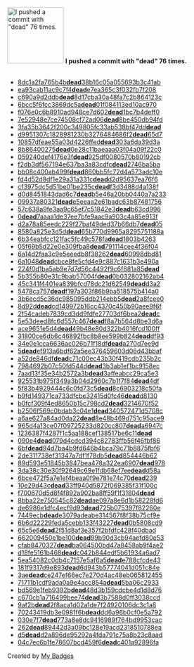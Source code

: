 <img src="https://github.com/my-badges/my-badges/blob/master/src/all-badges/dead-commit/dead-commit.png?raw=true" alt="I pushed a commit with &quot;dead&quot; 76 times." title="I pushed a commit with &quot;dead&quot; 76 times." width="128">
<strong>I pushed a commit with &quot;dead&quot; 76 times.</strong>
<br><br>

- <a href="https://github.com/Azecko/test-repository/commit/8dc1a2fa765b4bdead38b16c05a055693b3c41ab">8dc1a2fa765b4b<strong>dead</strong>38b16c05a055693b3c41ab</a>
- <a href="https://github.com/Azecko/test-repository/commit/ea93cab11ac9c7f4deade7ea365c3f032fb7f208">ea93cab11ac9c7f4<strong>dead</strong>e7ea365c3f032fb7f208</a>
- <a href="https://github.com/Azecko/test-repository/commit/c690a9d2ddbdead8d17cba30a48fa7c2b864123c">c690a9d2ddb<strong>dead</strong>8d17cba30a48fa7c2b864123c</a>
- <a href="https://github.com/Azecko/test-repository/commit/6bcc5f6fcc3869dc5adead01f084113ed10ac970">6bcc5f6fcc3869dc5a<strong>dead</strong>01f084113ed10ac970</a>
- <a href="https://github.com/Azecko/test-repository/commit/f076e0c6b8910ad948ce7d602dead1bc7b4deff0">f076e0c6b8910ad948ce7d602<strong>dead</strong>1bc7b4deff0</a>
- <a href="https://github.com/Azecko/test-repository/commit/7e52948e7ce74508cf72ad06dead8be450db94fd">7e52948e7ce74508cf72ad06<strong>dead</strong>8be450db94fd</a>
- <a href="https://github.com/Azecko/test-repository/commit/3fa35b3642f200c349805fc33ab538bf47dddead">3fa35b3642f200c349805fc33ab538bf47dd<strong>dead</strong></a>
- <a href="https://github.com/Azecko/test-repository/commit/d9951307c1828981230b3276484686f2dead65d7">d9951307c1828981230b3276484686f2<strong>dead</strong>65d7</a>
- <a href="https://github.com/Azecko/test-repository/commit/10857dfeae55a03d4226ffeddead303a6da39d3a">10857dfeae55a03d4226ffed<strong>dead</strong>303a6da39d3a</a>
- <a href="https://github.com/Azecko/test-repository/commit/8b86400275dead0e28c11baeaaa03f04a09f22c0">8b86400275<strong>dead</strong>0e28c11baeaaa03f04a09f22c0</a>
- <a href="https://github.com/Azecko/test-repository/commit/059240def4176e3fdead925df0080570b80192cb">059240def4176e3f<strong>dead</strong>925df0080570b80192cb</a>
- <a href="https://github.com/Azecko/test-repository/commit/f2db3df567194e637ba3a83cdfcdead2746ba5ba">f2db3df567194e637ba3a83cdfc<strong>dead</strong>2746ba5ba</a>
- <a href="https://github.com/Azecko/test-repository/commit/bb08c400ab499fdead860bb5fc72d4a573adc10e">bb08c400ab499f<strong>dead</strong>860bb5fc72d4a573adc10e</a>
- <a href="https://github.com/Azecko/test-repository/commit/fd4d52d8df1e29a31a331cdeadd2d95637ea76f6">fd4d52d8df1e29a31a331c<strong>dead</strong>d2d95637ea76f6</a>
- <a href="https://github.com/Azecko/test-repository/commit/cf3975dc5d51be01be235cdeadf3d3488d4a138f">cf3975dc5d51be01be235c<strong>dead</strong>f3d3488d4a138f</a>
- <a href="https://github.com/Azecko/test-repository/commit/d0d8451843dad6c7deadb5e46a20bb0440a7a233">d0d8451843dad6c7<strong>dead</strong>b5e46a20bb0440a7a233</a>
- <a href="https://github.com/Azecko/test-repository/commit/09937a80321deade5eeaa2e61badc63b87481756">09937a80321<strong>dead</strong>e5eeaa2e61badc63b87481756</a>
- <a href="https://github.com/Azecko/test-repository/commit/57c638a9fe3aa9c65ef7c51842e3deadb63cd996">57c638a9fe3aa9c65ef7c51842e3<strong>dead</strong>b63cd996</a>
- <a href="https://github.com/Azecko/test-repository/commit/0dead7aaaa1de37ee7bfe9aac9a903c4a85e913f">0<strong>dead</strong>7aaaa1de37ee7bfe9aac9a903c4a85e913f</a>
- <a href="https://github.com/Azecko/test-repository/commit/d2a78a85eedc229f27baf49ded37b66db7dead05">d2a78a85eedc229f27baf49ded37b66db7<strong>dead</strong>05</a>
- <a href="https://github.com/Azecko/test-repository/commit/8580a825e3d5ddead65b770d9965a8295751188a">8580a825e3d5d<strong>dead</strong>65b770d9965a8295751188a</a>
- <a href="https://github.com/Azecko/test-repository/commit/6b34eabfcc121fac5fc49c578fadead1803b4263">6b34eabfcc121fac5fc49c578fa<strong>dead</strong>1803b4263</a>
- <a href="https://github.com/Azecko/test-repository/commit/05f69b5d22e0e309fba8dead791114cee4f36f04">05f69b5d22e0e309fba8<strong>dead</strong>791114cee4f36f04</a>
- <a href="https://github.com/Azecko/test-repository/commit/6a14d2faa3c9e5eeedb8f38262dead60998dbd81">6a14d2faa3c9e5eeedb8f38262<strong>dead</strong>60998dbd81</a>
- <a href="https://github.com/Azecko/test-repository/commit/6a1048deadcbce8fe5cfd4e9c887c1631b3e490a">6a1048<strong>dead</strong>cbce8fe5cfd4e9c887c1631b3e490a</a>
- <a href="https://github.com/Azecko/test-repository/commit/224f0d1ba5ab9e7d7d56c4492f9c6f881a85dead">224f0d1ba5ab9e7d7d56c4492f9c6f881a85<strong>dead</strong></a>
- <a href="https://github.com/Azecko/test-repository/commit/5b355b80e31c9bab57004fdead0b032802162ab4">5b355b80e31c9bab57004f<strong>dead</strong>0b032802162ab4</a>
- <a href="https://github.com/Azecko/test-repository/commit/45c341f4401ea839bfcd78dc21d62549deadd3a2">45c341f4401ea839bfcd78dc21d62549<strong>dead</strong>d3a2</a>
- <a href="https://github.com/Azecko/test-repository/commit/5478ca757deadf197a303f86b9ba518575b414a0">5478ca757<strong>dead</strong>f197a303f86b9ba518575b414a0</a>
- <a href="https://github.com/Azecko/test-repository/commit/3b6ecd5c36dc985095ddb214ebb5dead2a8fcee0">3b6ecd5c36dc985095ddb214ebb5<strong>dead</strong>2a8fcee0</a>
- <a href="https://github.com/Azecko/test-repository/commit/8d92ddeadcd149972b16cc4370c450b90aee9f6f">8d92d<strong>dead</strong>cd149972b16cc4370c450b90aee9f6f</a>
- <a href="https://github.com/Azecko/test-repository/commit/2f54cadeb7839cd3dd9fdfe27703df6bea2deadc">2f54cadeb7839cd3dd9fdfe27703df6bea2<strong>dead</strong>c</a>
- <a href="https://github.com/Azecko/test-repository/commit/5e53deed8fc6d557c467deadf8a7b564d8be3d6a">5e53deed8fc6d557c467<strong>dead</strong>f8a7b564d8be3d6a</a>
- <a href="https://github.com/Azecko/test-repository/commit/ace9651e5d4dead49b48e80d322b4016fcd100ff">ace9651e5d4<strong>dead</strong>49b48e80d322b4016fcd100ff</a>
- <a href="https://github.com/Azecko/test-repository/commit/31800ce6db6c46892fbc8b8ee599b824deaddf93">31800ce6db6c46892fbc8b8ee599b824<strong>dead</strong>df93</a>
- <a href="https://github.com/Azecko/test-repository/commit/34e0e1cca6636ac026b71f18dfdeada270d7ee9d">34e0e1cca6636ac026b71f18df<strong>dead</strong>a270d7ee9d</a>
- <a href="https://github.com/Azecko/test-repository/commit/5deadef913a6bdf62a5ee376459603d06d43bbaf">5<strong>dead</strong>ef913a6bdf62a5ee376459603d06d43bbaf</a>
- <a href="https://github.com/Azecko/test-repository/commit/a52de846dfdeadc71c00ec43b30f419cdb235b2c">a52de846df<strong>dead</strong>c71c00ec43b30f419cdb235b2c</a>
- <a href="https://github.com/Azecko/test-repository/commit/7984692b07c50fd544ddead3b3ab1ef1bc9158ec">7984692b07c50fd544d<strong>dead</strong>3b3ab1ef1bc9158ec</a>
- <a href="https://github.com/Azecko/test-repository/commit/7aad13f35e34b2572a3bdead3affeabcc29ca5e3">7aad13f35e34b2572a3b<strong>dead</strong>3affeabcc29ca5e3</a>
- <a href="https://github.com/Azecko/test-repository/commit/925531b975f349a3b04d2960c7b1f7f84dead4df">925531b975f349a3b04d2960c7b1f7f84<strong>dead</strong>4df</a>
- <a href="https://github.com/Azecko/test-repository/commit/5f83b4929444c6c0fd73c5dead8c6903218c50fa">5f83b4929444c6c0fd73c5<strong>dead</strong>8c6903218c50fa</a>
- <a href="https://github.com/Azecko/test-repository/commit/b9fd149371ca733dfcbe32415d0fc46deadd8130">b9fd149371ca733dfcbe32415d0fc46<strong>dead</strong>d8130</a>
- <a href="https://github.com/Azecko/test-repository/commit/b0fcf309f4ed8650b15c798cd2dead3214670f52">b0fcf309f4ed8650b15c798cd2<strong>dead</strong>3214670f52</a>
- <a href="https://github.com/Azecko/test-repository/commit/b2506f569c0bdab3c04e1dead340572471d5708c">b2506f569c0bdab3c04e1<strong>dead</strong>340572471d5708c</a>
- <a href="https://github.com/Azecko/test-repository/commit/a6ae627a84ad0da22dead8e48b469d751c95ace9">a6ae627a84ad0da22<strong>dead</strong>8e48b469d751c95ace9</a>
- <a href="https://github.com/Azecko/test-repository/commit/965d4a13ce07f09725233d820cc807deada6947c">965d4a13ce07f09725233d820cc807<strong>dead</strong>a6947c</a>
- <a href="https://github.com/Azecko/test-repository/commit/1236387f4287f1c5aa188cef138517be6c11dead">1236387f4287f1c5aa188cef138517be6c11<strong>dead</strong></a>
- <a href="https://github.com/Azecko/test-repository/commit/090e4dead079d4cdcd394c82783ffb56f46fbf86">090e4<strong>dead</strong>079d4cdcd394c82783ffb56f46fbf86</a>
- <a href="https://github.com/Azecko/test-repository/commit/6bfdead94d7ba4b9fd646b4bca79c71b8875fbf6">6bf<strong>dead</strong>94d7ba4b9fd646b4bca79c71b8875fbf6</a>
- <a href="https://github.com/Azecko/test-repository/commit/2de311738ef31347a7df1f78db5dead854446b62">2de311738ef31347a7df1f78db5<strong>dead</strong>854446b62</a>
- <a href="https://github.com/Azecko/test-repository/commit/89d593e51845b3847bea478a322ea6907dead978">89d593e51845b3847bea478a322ea6907<strong>dead</strong>978</a>
- <a href="https://github.com/Azecko/test-repository/commit/3da38c30e30f92649c69e1fdb68ef7eedeadd58a">3da38c30e30f92649c69e1fdb68ef7ee<strong>dead</strong>d58a</a>
- <a href="https://github.com/Azecko/test-repository/commit/6bce472f5a7e1ef4beaa0f9e781e74c70dead239">6bce472f5a7e1ef4beaa0f9e781e74c70<strong>dead</strong>239</a>
- <a href="https://github.com/Azecko/test-repository/commit/10e29d43cdead33ff940d5872f069385f31f100c">10e29d43c<strong>dead</strong>33ff940d5872f069385f31f100c</a>
- <a href="https://github.com/Azecko/test-repository/commit/f700670d5d8f4f892a902ba8ff59f1f31804dead">f700670d5d8f4f892a902ba8ff59f1f31804<strong>dead</strong></a>
- <a href="https://github.com/Azecko/test-repository/commit/8bba22e750545c82deadae097a8e6d1b58228fd6">8bba22e750545c82<strong>dead</strong>ae097a8e6d1b58228fd6</a>
- <a href="https://github.com/Azecko/test-repository/commit/de6986e1dfc4ecf9d93dead725b075397f82260e">de6986e1dfc4ecf9d93<strong>dead</strong>725b075397f82260e</a>
- <a href="https://github.com/Azecko/test-repository/commit/7449ecbdeade3079adeabe314567f8f38b75cf9e">7449ecb<strong>dead</strong>e3079adeabe314567f8f38b75cf9e</a>
- <a href="https://github.com/Azecko/test-repository/commit/6b6d22229feda5cebb133f43227dead0b5808cd9">6b6d22229feda5cebb133f43227<strong>dead</strong>0b5808cd9</a>
- <a href="https://github.com/Azecko/test-repository/commit/65c5e6dead2f51d8af3e357f2bfdfc428f40dbad">65c5e6<strong>dead</strong>2f51d8af3e357f2bfdfc428f40dbad</a>
- <a href="https://github.com/Azecko/test-repository/commit/662009450e1be100dead99b90d3cb94aefd80e53">662009450e1be100<strong>dead</strong>99b90d3cb94aefd80e53</a>
- <a href="https://github.com/Azecko/test-repository/commit/cfab8470327deadba064500bd47a8458ab9f4ae2">cfab8470327<strong>dead</strong>ba064500bd47a8458ab9f4ae2</a>
- <a href="https://github.com/Azecko/test-repository/commit/d18fe5161b468deadc042b844edf5b61934a6ad7">d18fe5161b468<strong>dead</strong>c042b844edf5b61934a6ad7</a>
- <a href="https://github.com/Azecko/test-repository/commit/5ea54082c0db4c7157e5af6a5deade788cfcde43">5ea54082c0db4c7157e5af6a5<strong>dead</strong>e788cfcde43</a>
- <a href="https://github.com/Azecko/test-repository/commit/181f9317d9e893dead6d943b57774041d051c84e">181f9317d9e893<strong>dead</strong>6d943b57774041d051c84e</a>
- <a href="https://github.com/Azecko/test-repository/commit/3aedeadce247ef66ec7e270d4ac48eb065812455">3ae<strong>dead</strong>ce247ef66ec7e270d4ac48eb065812455</a>
- <a href="https://github.com/Azecko/test-repository/commit/71711b1cdf9ada0a9e4acc854adead5ba06c2933">71711b1cdf9ada0a9e4acc854a<strong>dead</strong>5ba06c2933</a>
- <a href="https://github.com/Azecko/test-repository/commit/bd569e1feb9392bdead48d3b159cdcbe4d1d8d76">bd569e1feb9392b<strong>dead</strong>48d3b159cdcbe4d1d8d76</a>
- <a href="https://github.com/Azecko/test-repository/commit/c670cb1a716499bee74dead3b7588d0ff3038ccd">c670cb1a716499bee74<strong>dead</strong>3b7588d0ff3038ccd</a>
- <a href="https://github.com/Azecko/test-repository/commit/9af2bdead2f8aca1d02a1de7f24920106dc3c1a8">9af2b<strong>dead</strong>2f8aca1d02a1de7f24920106dc3c1a8</a>
- <a href="https://github.com/Azecko/test-repository/commit/70243419db3e0981f6bdeaddd6a96b0cf0e5a792">70243419db3e0981f6b<strong>dead</strong>dd6a96b0cf0e5a792</a>
- <a href="https://github.com/Azecko/test-repository/commit/030e7f7dead773a8e8dc9416989f764bd9953cac">030e7f7<strong>dead</strong>773a8e8dc9416989f764bd9953cac</a>
- <a href="https://github.com/Azecko/test-repository/commit/262dead89442d3a09bc128e19acd2318510788ea">262<strong>dead</strong>89442d3a09bc128e19acd2318510788ea</a>
- <a href="https://github.com/Azecko/test-repository/commit/d5deadd2a896de95292a4fda791c75a8b23c8aad">d5<strong>dead</strong>d2a896de95292a4fda791c75a8b23c8aad</a>
- <a href="https://github.com/Azecko/test-repository/commit/04c7ec6b1fe78607bcd459f6deadc401a92896fa">04c7ec6b1fe78607bcd459f6<strong>dead</strong>c401a92896fa</a>


Created by <a href="https://github.com/my-badges/my-badges">My Badges</a>
